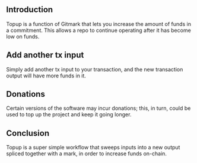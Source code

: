 ## Introduction

Topup is a function of Gitmark that lets you increase the amount of funds in a commitment. This allows a repo to continue operating after it has become low on funds.

## Add another tx input

Simply add another tx input to your transaction, and the new transaction output will have more funds in it.

## Donations

Certain versions of the software may incur donations; this, in turn, could be used to top up the project and keep it going longer.

## Conclusion

Topup is a super simple workflow that sweeps inputs into a new output spliced together with a mark, in order to increase funds on-chain.
